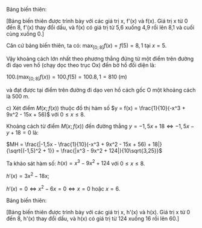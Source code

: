 Bảng biến thiên:

[Bảng biến thiên được trình bày với các giá trị x, f'(x) và f(x). Giá trị x từ 0 đến 8, f'(x) thay đổi dấu, và f(x) có giá trị từ 5,6 xuống 4,9 rồi lên 8,1 và cuối cùng xuống 0.]

Căn cứ bảng biến thiên, ta có: $\max_{[0;8]} f(x) = f(5) = 8,1$ tại $x = 5$.

Vậy khoảng cách lớn nhất theo phương thẳng đứng từ một điểm trên đường đi dạo ven hồ (chạy dọc theo trục Ox) đến bờ hồ đối diện là:

$100.(\max_{[0;8]} f(x)) = 100.f(5) = 100.8,1 = 810$ (m)

và đạt được tại điểm trên đường đi dạo ven hồ cách gốc O một khoảng cách là 500 m.

c) Xét điểm $M(x ; f(x))$ thuộc đồ thị hàm số $y = f(x) = \frac{1}{10}(-x^3 + 9x^2 - 15x + 56)$ với $0 \leq x \leq 8$.

Khoảng cách từ điểm $M(x ; f(x))$ đến đường thẳng $y = -1,5x + 18 \Leftrightarrow -1,5x - y + 18 = 0$ là:

$MH = \frac{|-1,5x - \frac{1}{10}(-x^3 + 9x^2 - 15x + 56) + 18|}{\sqrt{(-1,5)^2 + 1}} = \frac{|x^3 - 9x^2 + 124|}{10\sqrt{3,25}}$

Ta khảo sát hàm số: $h(x) = x^3 - 9x^2 + 124$ với $0 \leq x \leq 8$.

$h'(x) = 3x^2 - 18x$;

$h'(x) = 0 \Leftrightarrow x^2 - 6x = 0 \Leftrightarrow x = 0$ hoặc $x = 6$.

Bảng biến thiên:

[Bảng biến thiên được trình bày với các giá trị x, h'(x) và h(x). Giá trị x từ 0 đến 8, h'(x) thay đổi dấu, và h(x) có giá trị từ 124 xuống 16 rồi lên 60.]